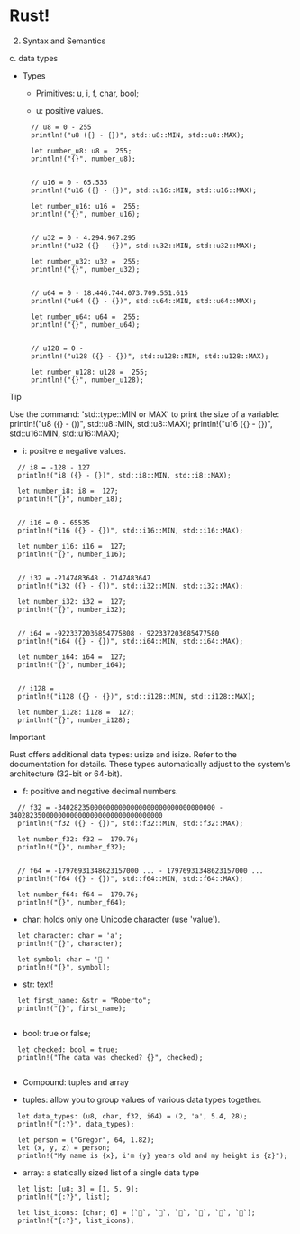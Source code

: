 # Rust!

2. Syntax and Semantics

c. data types

- Types

  - Primitives: u, i, f, char, bool;
 
  - u: positive values.

  ```
    // u8 = 0 - 255
    println!("u8 ({} - {})", std::u8::MIN, std::u8::MAX);
                        
    let number_u8: u8 =  255;
    println!("{}", number_u8);


    // u16 = 0 - 65.535
    println!("u16 ({} - {})", std::u16::MIN, std::u16::MAX);    
 
    let number_u16: u16 =  255;
    println!("{}", number_u16);


    // u32 = 0 - 4.294.967.295
    println!("u32 ({} - {})", std::u32::MIN, std::u32::MAX);
 
    let number_u32: u32 =  255;
    println!("{}", number_u32);


    // u64 = 0 - 18.446.744.073.709.551.615 
    println!("u64 ({} - {})", std::u64::MIN, std::u64::MAX);
 
    let number_u64: u64 =  255;
    println!("{}", number_u64);


    // u128 = 0 -  
    println!("u128 ({} - {})", std::u128::MIN, std::u128::MAX);
 
    let number_u128: u128 =  255;
    println!("{}", number_u128);

  ```


> [!TIP]
> Use the command: 'std::type::MIN or MAX' to print the size of a variable:
> println!("u8 ({} - ())", std::u8::MIN, std::u8::MAX);
> println!("u16 ({} - {})", std::u16::MIN, std::u16::MAX);



  - i: positve e negative values.

  ```
    // i8 = -128 - 127
    println!("i8 ({} - {})", std::i8::MIN, std::i8::MAX);
 
    let number_i8: i8 =  127;
    println!("{}", number_i8);


    // i16 = 0 - 65535
    println!("i16 ({} - {})", std::i16::MIN, std::i16::MAX);
 
    let number_i16: i16 =  127;
    println!("{}", number_i16);


    // i32 = -2147483648 - 2147483647
    println!("i32 ({} - {})", std::i32::MIN, std::i32::MAX);
 
    let number_i32: i32 =  127;
    println!("{}", number_i32);


    // i64 = -9223372036854775808 - 922337203685477580 
    println!("i64 ({} - {})", std::i64::MIN, std::i64::MAX);
 
    let number_i64: i64 =  127;
    println!("{}", number_i64);


    // i128 =  
    println!("i128 ({} - {})", std::i128::MIN, std::i128::MAX);
 
    let number_i128: i128 =  127;
    println!("{}", number_i128);
 
  ```

> [!IMPORTANT]  
> Rust offers additional data types: usize and isize. Refer to the documentation for details.
> These types automatically adjust to the system's architecture (32-bit or 64-bit).



  - f: positive and negative decimal numbers.

  ```
    // f32 = -340282350000000000000000000000000000000 - 34028235000000000000000000000000000000
    println!("f32 ({} - {})", std::f32::MIN, std::f32::MAX);
 
    let number_f32: f32 =  179.76;
    println!("{}", number_f32);


    // f64 = -17976931348623157000 ... - 17976931348623157000 ...
    println!("f64 ({} - {})", std::f64::MIN, std::f64::MAX);
 
    let number_f64: f64 =  179.76;
    println!("{}", number_f64);

  ```

  - char: holds only one Unicode character (use 'value').

  ```
    let character: char = 'a';
    println!("{}", character);
           
    let symbol: char = ' '
    println!("{}", symbol);

  ```

  - str: text!

  ```
    let first_name: &str = "Roberto";
    println!("{}", first_name);
        
  ```
       
  - bool: true or false;
        
  ```
    let checked: bool = true;
    println!("The data was checked? {}", checked);
          
  ```

  - Compound: tuples and array

  - tuples: allow you to group values of various data types together.

  ```
    let data_types: (u8, char, f32, i64) = (2, 'a', 5.4, 28);
    println!("{:?}", data_types);
    
    let person = ("Gregor", 64, 1.82);
    let (x, y, z) = person;
    println!("My name is {x}, i'm {y} years old and my height is {z}");

  ```

  - array: a statically sized list of a single data type

  ```
    let list: [u8; 3] = [1, 5, 9];
    println!("{:?}", list);

    let list_icons: [char; 6] = [``, ``, ``, ``, ``, ``];
    println!("{:?}", list_icons);

  ```

